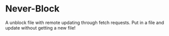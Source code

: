 # Never-Block
A unblock file with remote updating through fetch requests.  Put in a file and update without getting a new file!
